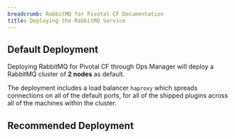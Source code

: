 ```yaml
---
breadcrumb: RabbitMQ for Pivotal CF Documentation
title: Deploying the RabbitMQ Service
---
```


## Default Deployment
Deploying RabbitMQ for Pivotal CF through Ops Manager will deploy a RabbitMQ cluster of **2 nodes** as default. 

The deployment includes a load balancer `haproxy` which spreads connections on all of the default ports, for all of the shipped plugins across all of the machines within the cluster.

## Recommended Deployment



